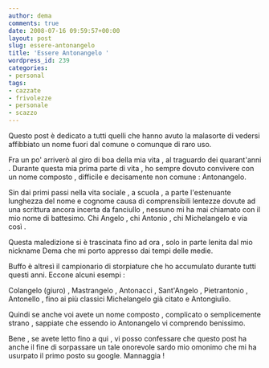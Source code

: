 ```yaml
---
author: dema
comments: true
date: 2008-07-16 09:59:57+00:00
layout: post
slug: essere-antonangelo
title: 'Essere Antonangelo '
wordpress_id: 239
categories:
- personal
tags:
- cazzate
- frivolezze
- personale
- scazzo
---
```


Questo post è dedicato a tutti quelli che hanno avuto la malasorte di vedersi affibbiato un nome fuori dal comune o comunque di raro uso.

Fra un po' arriverò al giro di boa della mia vita , al traguardo dei quarant'anni . Durante questa mia prima parte di vita , ho sempre dovuto convivere con un nome composto , difficile e decisamente non comune : Antonangelo.

Sin dai primi passi nella vita sociale , a scuola , a parte l'estenuante lunghezza del nome e cognome causa di comprensibili lentezze dovute ad una scrittura ancora incerta da fanciullo , nessuno mi ha mai chiamato con il mio nome di battesimo. Chi Angelo , chi Antonio , chi Michelangelo e via così .

Questa maledizione si è trascinata fino ad ora , solo in parte lenita dal mio nickname Dema che mi porto appresso dai tempi delle medie.

Buffo è altresì il campionario di storpiature che ho accumulato durante tutti questi anni. Eccone alcuni esempi :

Colangelo (giuro) , Mastrangelo , Antonacci , Sant'Angelo , Pietrantonio , Antonello , fino ai più classici Michelangelo già citato e Antongiulio.

Quindi se anche voi avete un nome composto , complicato o semplicemente strano , sappiate che essendo io Antonangelo vi comprendo benissimo.

Bene , se avete letto fino a qui , vi posso confessare che questo post ha anche il fine di sorpassare un tale onorevole sardo mio omonimo che mi ha usurpato il primo posto su google. Mannaggia !
